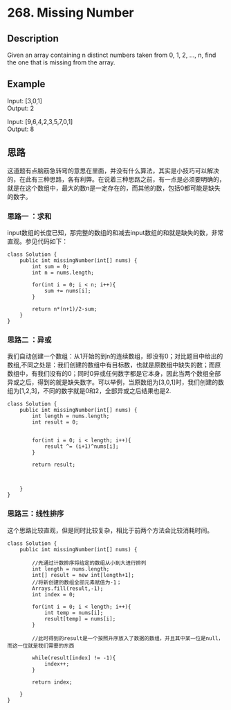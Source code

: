 # 268. Missing Number

## Description 

Given an array containing n distinct numbers taken from 0, 1, 2, ..., n, find the one that is missing from the array.

## Example 

Input: [3,0,1]  
Output: 2  

Input: [9,6,4,2,3,5,7,0,1]  
Output: 8  

## 思路

这道题有点脑筋急转弯的意思在里面，并没有什么算法，其实是小技巧可以解决的，在此有三种思路，各有利弊。在说着三种思路之前，有一点是必须要明确的，就是在这个数组中，最大的数n是一定存在的，而其他的数，包括0都可能是缺失的数字。


### 思路一 ：求和

input数组的长度已知，那完整的数组的和减去input数组的和就是缺失的数，非常直观。参见代码如下：

	class Solution {
	    public int missingNumber(int[] nums) {
	        int sum = 0;
	        int n = nums.length;
	        
	        for(int i = 0; i < n; i++){
	            sum += nums[i];
	        }
	        
	        return n*(n+1)/2-sum;
	    }
	}


### 思路二 ：异或

我们自动创建一个数组：从1开始的到n的连续数组，即没有0；对比题目中给出的数组,不同之处是：我们创建的数组中有目标数，也就是原数组中缺失的数；而原数组中，有我们没有的0；同时0异或任何数字都是它本身，因此当两个数组全部异或之后，得到的就是缺失数字。可以举例，当原数组为[3,0,1]时，我们创建的数组为[1,2,3]，不同的数字就是0和2，全部异或之后结果也是2.

	class Solution {
	    public int missingNumber(int[] nums) {
	        int length = nums.length;
	        int result = 0;
	        
	        
	        for(int i = 0; i < length; i++){
	            result ^= (i+1)^nums[i]; 
	        }
	        
	        return result;
	        
	        
	        
	    }
	}


### 思路三：线性排序

这个思路比较直观，但是同时比较复杂，相比于前两个方法会比较消耗时间。

	class Solution {
	    public int missingNumber(int[] nums) {
	        
	        //先通过计数排序将给定的数组从小到大进行排列
	        int length = nums.length;
	        int[] result = new int[length+1];
			//将新创建的数组全部元素赋值为-1；
	        Arrays.fill(result,-1);
	        int index = 0;
	        
	        for(int i = 0; i < length; i++){
	            int temp = nums[i];
	            result[temp] = nums[i];
	        }
	        
	        //此时得到的result是一个按照升序放入了数据的数组，并且其中某一位是null，而这一位就是我们需要的东西
	        
	        while(result[index] != -1){
	            index++;
	        }
	        
	        return index;
	        
	    }
	}
